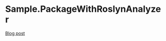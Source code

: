 # Sample.PackageWithRoslynAnalyzer

[Blog post](https://blog.burgyn.online/2020/11/04/distribuovanie-va%C5%A1ej-kni%C5%BEnice-spolu-s-roslyn-analyz%C3%A9rom)